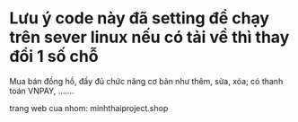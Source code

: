 # Lưu ý code này đã setting để chạy trên sever linux nếu có tải về thì thay đổi 1 số chỗ

Mua bán đồng hồ, đầy đủ chức năng cơ bản như thêm, sửa, xóa; có thanh toán VNPAY, .......

trang web cua nhom: minhthaiproject.shop
